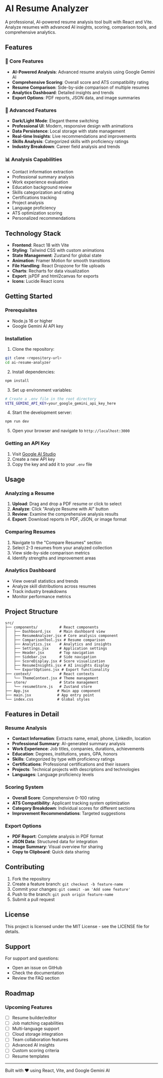 # AI Resume Analyzer

A professional, AI-powered resume analysis tool built with React and Vite. Analyze resumes with advanced AI insights, scoring, comparison tools, and comprehensive analytics.

## Features

### 🎯 Core Features
- **AI-Powered Analysis**: Advanced resume analysis using Google Gemini AI
- **Comprehensive Scoring**: Overall score and ATS compatibility rating
- **Resume Comparison**: Side-by-side comparison of multiple resumes
- **Analytics Dashboard**: Detailed insights and trends
- **Export Options**: PDF reports, JSON data, and image summaries

### 🚀 Advanced Features
- **Dark/Light Mode**: Elegant theme switching
- **Professional UI**: Modern, responsive design with animations
- **Data Persistence**: Local storage with state management
- **Real-time Insights**: Live recommendations and improvements
- **Skills Analysis**: Categorized skills with proficiency ratings
- **Industry Breakdown**: Career field analysis and trends

### 📊 Analysis Capabilities
- Contact information extraction
- Professional summary analysis
- Work experience evaluation
- Education background review
- Skills categorization and rating
- Certifications tracking
- Project analysis
- Language proficiency
- ATS optimization scoring
- Personalized recommendations

## Technology Stack

- **Frontend**: React 18 with Vite
- **Styling**: Tailwind CSS with custom animations
- **State Management**: Zustand for global state
- **Animation**: Framer Motion for smooth transitions
- **File Handling**: React Dropzone for file uploads
- **Charts**: Recharts for data visualization
- **Export**: jsPDF and html2canvas for exports
- **Icons**: Lucide React icons

## Getting Started

### Prerequisites
- Node.js 16 or higher
- Google Gemini AI API key

### Installation

1. Clone the repository:
```bash
git clone <repository-url>
cd ai-resume-analyzer
```

2. Install dependencies:
```bash
npm install
```

3. Set up environment variables:
```bash
# Create a .env file in the root directory
VITE_GEMINI_API_KEY=your_google_gemini_api_key_here
```

4. Start the development server:
```bash
npm run dev
```

5. Open your browser and navigate to `http://localhost:3000`

### Getting an API Key

1. Visit [Google AI Studio](https://makersuite.google.com/app/apikey)
2. Create a new API key
3. Copy the key and add it to your `.env` file

## Usage

### Analyzing a Resume

1. **Upload**: Drag and drop a PDF resume or click to select
2. **Analyze**: Click "Analyze Resume with AI" button
3. **Review**: Examine the comprehensive analysis results
4. **Export**: Download reports in PDF, JSON, or image format

### Comparing Resumes

1. Navigate to the "Compare Resumes" section
2. Select 2-3 resumes from your analyzed collection
3. View side-by-side comparison metrics
4. Identify strengths and improvement areas

### Analytics Dashboard

- View overall statistics and trends
- Analyze skill distributions across resumes
- Track industry breakdowns
- Monitor performance metrics

## Project Structure

```
src/
├── components/          # React components
│   ├── Dashboard.jsx    # Main dashboard view
│   ├── ResumeAnalyzer.jsx # Core analysis component
│   ├── ComparisonTool.jsx # Resume comparison
│   ├── Analytics.jsx    # Analytics and insights
│   ├── Settings.jsx     # Application settings
│   ├── Header.jsx       # Top navigation
│   ├── Sidebar.jsx      # Side navigation
│   ├── ScoreDisplay.jsx # Score visualization
│   ├── ResumeInsights.jsx # AI insights display
│   └── ExportOptions.jsx # Export functionality
├── context/             # React contexts
│   └── ThemeContext.jsx # Theme management
├── store/               # State management
│   └── resumeStore.js   # Zustand store
├── App.jsx             # Main app component
├── main.jsx            # App entry point
└── index.css           # Global styles
```

## Features in Detail

### Resume Analysis
- **Contact Information**: Extracts name, email, phone, LinkedIn, location
- **Professional Summary**: AI-generated summary analysis
- **Work Experience**: Job titles, companies, durations, achievements
- **Education**: Degrees, institutions, years, GPA, honors
- **Skills**: Categorized by type with proficiency ratings
- **Certifications**: Professional certifications and their issuers
- **Projects**: Technical projects with descriptions and technologies
- **Languages**: Language proficiency levels

### Scoring System
- **Overall Score**: Comprehensive 0-100 rating
- **ATS Compatibility**: Applicant tracking system optimization
- **Category Breakdown**: Individual scores for different sections
- **Improvement Recommendations**: Targeted suggestions

### Export Options
- **PDF Report**: Complete analysis in PDF format
- **JSON Data**: Structured data for integration
- **Image Summary**: Visual overview for sharing
- **Copy to Clipboard**: Quick data sharing

## Contributing

1. Fork the repository
2. Create a feature branch: `git checkout -b feature-name`
3. Commit your changes: `git commit -am 'Add some feature'`
4. Push to the branch: `git push origin feature-name`
5. Submit a pull request

## License

This project is licensed under the MIT License - see the LICENSE file for details.

## Support

For support and questions:
- Open an issue on GitHub
- Check the documentation
- Review the FAQ section

## Roadmap

### Upcoming Features
- [ ] Resume builder/editor
- [ ] Job matching capabilities
- [ ] Multi-language support
- [ ] Cloud storage integration
- [ ] Team collaboration features
- [ ] Advanced AI insights
- [ ] Custom scoring criteria
- [ ] Resume templates

---

Built with ❤️ using React, Vite, and Google Gemini AI
